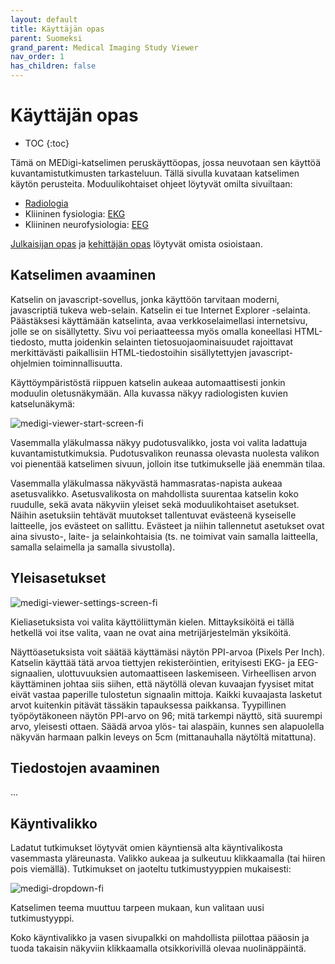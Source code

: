 ```yaml
---
layout: default
title: Käyttäjän opas
parent: Suomeksi
grand_parent: Medical Imaging Study Viewer
nav_order: 1
has_children: false
---
```


<h1>Käyttäjän opas</h1>

* TOC
{:toc}

Tämä on MEDigi-katselimen peruskäyttöopas, jossa neuvotaan sen käyttöä kuvantamistutkimusten tarkasteluun. Tällä sivulla kuvataan katselimen käytön perusteita. Moduulikohtaiset ohjeet löytyvät omilta sivuiltaan:
- [Radiologia](radiologia/)
- Kliininen fysiologia: [EKG](kliininen-fysiologia/ekg/)
- Kliininen neurofysiologia: [EEG](kliininen-neurofysiologia/eeg/)

[Julkaisijan opas](../julkaisijan-opas) ja [kehittäjän opas](/medical-imaging-viewer/en/developer-guide) löytyvät omista osioistaan.

## Katselimen avaaminen

Katselin on javascript-sovellus, jonka käyttöön tarvitaan moderni, javascriptiä tukeva web-selain. Katselin ei tue Internet Explorer -selainta. Päästäksesi käyttämään katselinta, avaa verkkoselaimellasi internetsivu, jolle se on sisällytetty. Sivu voi periaatteessa myös omalla koneellasi HTML-tiedosto, mutta joidenkin selainten tietosuojaominaisuudet rajoittavat merkittävästi paikallisiin HTML-tiedostoihin sisällytettyjen javascript-ohjelmien toiminnallisuutta.

Käyttöympäristöstä riippuen katselin aukeaa automaattisesti jonkin moduulin oletusnäkymään. Alla kuvassa näkyy radiologisten kuvien katselunäkymä:

![medigi-viewer-start-screen-fi](uploads/8797a3866969c65bb0251c59380132ae/medigi-viewer-start-screen-fi.png)

Vasemmalla yläkulmassa näkyy pudotusvalikko, josta voi valita ladattuja kuvantamistutkimuksia. Pudotusvalikon reunassa olevasta nuolesta valikon voi pienentää katselimen sivuun, jolloin itse tutkimukselle jää enemmän tilaa.

Vasemmalla yläkulmassa näkyvästä hammasratas-napista aukeaa asetusvalikko. Asetusvalikosta on mahdollista suurentaa katselin koko ruudulle, sekä avata näkyviin yleiset sekä moduulikohtaiset asetukset. Näihin asetuksiin tehtävät muutokset tallentuvat evästeenä kyseiselle laitteelle, jos evästeet on sallittu. Evästeet ja niihin tallennetut asetukset ovat aina sivusto-, laite- ja selainkohtaisia (ts. ne toimivat vain samalla laitteella, samalla selaimella ja samalla sivustolla).

## Yleisasetukset

![medigi-viewer-settings-screen-fi](uploads/c328aeb35d3100ff5c11c621083badf2/medigi-viewer-settings-screen-fi.png)

Kieliasetuksista voi valita käyttöliittymän kielen. Mittayksiköitä ei tällä hetkellä voi itse valita, vaan ne ovat aina metrijärjestelmän yksiköitä.

Näyttöasetuksista voit säätää käyttämäsi näytön PPI-arvoa (Pixels Per Inch). Katselin käyttää tätä arvoa tiettyjen rekisteröintien, erityisesti EKG- ja EEG-signaalien, ulottuvuuksien automaattiseen laskemiseen. Virheellisen arvon käyttäminen johtaa siis siihen, että näytöllä olevan kuvaajan fyysiset mitat eivät vastaa paperille tulostetun signaalin mittoja. Kaikki kuvaajasta lasketut arvot kuitenkin pitävät tässäkin tapauksessa paikkansa. Tyypillinen työpöytäkoneen näytön PPI-arvo on 96; mitä tarkempi näyttö, sitä suurempi arvo, yleisesti ottaen. Säädä arvoa ylös- tai alaspäin, kunnes sen alapuolella näkyvän harmaan palkin leveys on 5cm (mittanauhalla näytöltä mitattuna).



## Tiedostojen avaaminen

...

## Käyntivalikko

Ladatut tutkimukset löytyvät omien käyntiensä alta käyntivalikosta vasemmasta yläreunasta. Valikko aukeaa ja sulkeutuu klikkaamalla (tai hiiren pois viemällä). Tutkimukset on jaoteltu tutkimustyyppien mukaisesti:

![medigi-dropdown-fi](uploads/9fd240d01a67ad3bc8efd4bbdd3d2dd8/medigi-dropdown-fi.png)

Katselimen teema muuttuu tarpeen mukaan, kun valitaan uusi tutkimustyyppi.

Koko käyntivalikko ja vasen sivupalkki on mahdollista piilottaa pääosin ja tuoda takaisin näkyviin klikkaamalla otsikkorivillä olevaa nuolinäppäintä.
